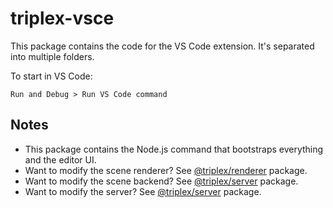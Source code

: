# triplex-vsce

This package contains the code for the VS Code extension. It's separated into multiple folders.

To start in VS Code:

```
Run and Debug > Run VS Code command
```

## Notes

- This package contains the Node.js command that bootstraps everything and the editor UI.
- Want to modify the scene renderer? See [@triplex/renderer](../../packages/@triplex/renderer/README.md) package.
- Want to modify the scene backend? See [@triplex/server](../../packages/@triplex/client/README.md) package.
- Want to modify the server? See [@triplex/server](../../packages/@triplex/server/README.md) package.
